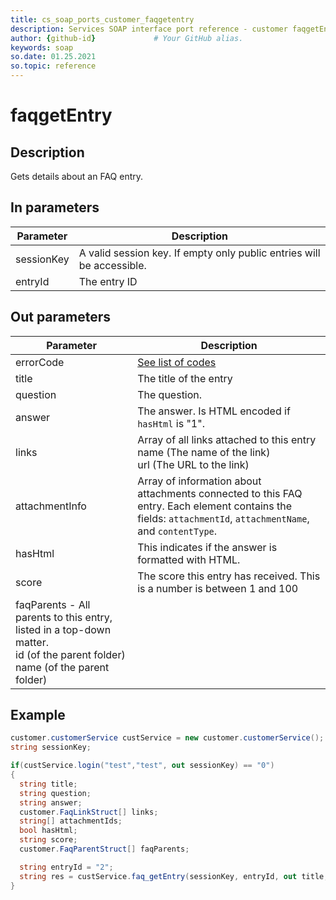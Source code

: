 ```yaml
---
title: cs_soap_ports_customer_faqgetentry
description: Services SOAP interface port reference - customer faqgetEntry
author: {github-id}             # Your GitHub alias.
keywords: soap
so.date: 01.25.2021
so.topic: reference
---
```


# faqgetEntry

## Description

Gets details about an FAQ entry.

## In parameters

| Parameter | Description |
|---|---|
| sessionKey | A valid session key. If empty only public entries will be accessible. |
| entryId | The entry ID |

## Out parameters

| Parameter | Description |
|---|---|
| errorCode | [See list of codes][1] |
| title | The title of the entry |
| question | The question. |
| answer | The answer. Is HTML encoded if `hasHtml` is "1". |
| links | Array of all links attached to this entry<br>name (The name of the link)<br>url (The URL to the link) |
| attachmentInfo | Array of information about attachments connected to this FAQ entry. Each element contains the fields: `attachmentId`, `attachmentName`, and `contentType`. |
| hasHtml | This indicates if the answer is formatted with HTML. |
| score | The score this entry has received. This is a number is between 1 and 100 |
| faqParents - All parents to this entry, listed in a top-down matter.<br>id (of the parent folder)<br>name (of the parent folder) |

## Example

```csharp
customer.customerService custService = new customer.customerService();
string sessionKey;

if(custService.login("test","test", out sessionKey) == "0")
{
  string title;
  string question;
  string answer;
  customer.FaqLinkStruct[] links;
  string[] attachmentIds;
  bool hasHtml;
  string score;
  customer.FaqParentStruct[] faqParents;

  string entryId = "2";
  string res = custService.faq_getEntry(sessionKey, entryId, out title, out question, out answer, out links, out attachmentIds, out hasHtml, out score, out faqParents);
}
```

<!-- Referenced links -->
[1]: ../error-codes.md